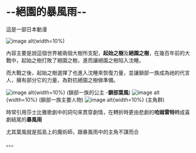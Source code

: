 
--絕園的暴風雨--
============

這是一部日本動漫

![image alt](https://imgur.com/7VM3dhm.jpg)(width=10%)

內容主要是說這個世界被兩個大樹所支配，**起始之樹**及**絕園之樹**，在幾百年前的大戰中，起始之樹打敗了絕園之樹，進而讓絕園之樹陷入沈睡。  

而大戰之後，起始之樹選擇了也進入沈睡來恢復力量，並讓鎖部一族成為祂的代言人，擁有部分它的力量，為對抗絕園之樹做準備。

![image alt](https://imgur.com/Ccf31LD.jpg){width=10%}
(鎖部一族的公主 -**鎖部葉風**)
![image alt](https://imgur.com/6oFKQ3P.jpg){width=10%}
(鎖部一族主要人物)
![image alt](https://imgur.com/JL9Jz6m.jpg){width=10%}
(主角群)

時常引用莎士比雅歌劇中的詞句來貫穿劇情，在轉折時更由悲劇的**哈姆雷特**轉成喜劇結尾的**暴風雨**

尤其葉風就是孤島上的魔術師，跟暴風雨中的主角不謀而合

。。。
